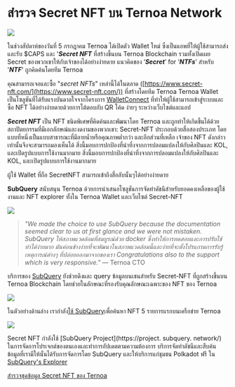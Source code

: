 # สำรวจ Secret NFT บน Ternoa Network

![](https://miro.medium.com/max/1200/0*s1fSGGelS-HVJNBm)

ในช่วงสัปดาห์ของวันที่ 5 กรกฎาคม Ternoa ได้เปิดตัว Wallet ใหม่ ซึ่งเป็นแอพที่ให้ผู้ใช้สามารถส่งและรับ $CAPS และ '**_Secret NFT_** ที่สร้างขึ้นบน Ternoa Blockchain รวมทั้งเปิดเผย Secret ของพวกเขาให้กับเจ้าของได้อย่างง่ายดาย แนวคิดของ ‘**_Secret_**’ for ‘**_NTFs_**’ สำหรับ '**_NTF_**' ถูกคิดค้นโดยทีม Ternoa

คุณสามารถเจอและซื้อ "_secret NFTs_" เหล่านี้ได้ในตลาด ([https://www.secret-nft.com/](https://www.secret-nft.com/)) ที่สร้างโดยทีม Ternoa Ternoa Wallet เป็นโซลูชันที่ได้รับแรงบันดาลใจจากโครงการ [WalletConnect](https://walletconnect.org/) ที่ทำให้ผู้ใช้สามารถเข้าสู่ระบบและซื้อ NFT ได้อย่างง่ายดายด้วยการโต้ตอบกับ QR โค้ด ง่ายๆ ระหว่างเว็บไซต์และแอป

**_Secret NFT_** เป็น NFT ชนิดพิเศษที่คิดค้นและพัฒนาโดย Ternoa และถูกทำให้เกิดขึ้นได้ด้วยสถาปัตยกรรมที่มีเอกลักษณ์และงดงามของพวกเขา: Secret-NFT ประกอบด้วยสื่อสองประเภท โดยแบบที่หนึ่งเป็นแบบสาธารณะที่มีลายน้ำหรือคุณภาพต่ำกว่า และอีกส่วนที่เหลือ เจ้าของ NFT ดังกล่าวเท่านั้นจึงจะสามารถมองเห็นได้ สิ่งนี้มอบการปกป้องที่น่าทึ่งจากการปลอมแปลงให้กับศิลปินและ KOL, และเปิดรูปแบบการใช้งานมากมาย สิ่งนี้มอบการปกป้องที่น่าทึ่งจากการปลอมแปลงให้กับศิลปินและ KOL, และเปิดรูปแบบการใช้งานมากมาย

ผู้ใช้ Wallet ที่ถือ SecretNFT สามารถเข้าถึงสื่อลับนั้นๆได้อย่างง่ายดาย

**SubQuery** สนับสนุน Ternoa ด้วยการนำเสนอโซลูชันการจัดทำดัชนีสำหรับยอดคงเหลือของผู้ใช้งานและ NFT explorer ทั้งใน Ternoa Wallet และเว็บไซต์ Secret-NFT

![](https://miro.medium.com/max/1400/0*gquKRKBgiyAAxRFZ)

> _"We made the choice to use SubQuery because the documentation seemed clear to us at first glance and we were not mistaken. SubQuery ให้สภาพแวดล้อมที่สมบูรณ์ด้วย docker ซึ่งทำให้การทดสอบและการปรับใช้ทำได้ง่ายมาก มันค่อนข้างง่ายที่จะพัฒนาในสภาพแวดล้อมนี้และง่ายที่จะตั้งโปรแกรมการรับรู้เหตุการณ์ต่างๆ ที่ปล่อยออกมาจากของเรา Congratulations also to the support which is very responsive."_ — Ternoa CTO

บริการของ [SubQuery](https://subquery.network/) ยังช่วยดึงและ query ข้อมูลบนเชนสำหรับ Secret-NFT ที่ถูกสร้างขึ้นบน Ternoa Blockchain โดยช่วยในลักษณะที่รองรับคุณลักษณะเฉพาะของ NFT ของ Ternoa

![](https://miro.medium.com/max/1400/0*CA7lfxmZxHCKhzWw)

ในตัวอย่างด้านล่าง เรากำลัง[ใช้ SubQuery](https://explorer.subquery.network/subquery/capsule-corp-ternoa/indexer)เพื่อค้นหา NFT 5 รายการแรกบนเครือข่าย Ternoa

![](https://miro.medium.com/max/1400/0*YaQGpb3xUn7BUESx)

Secret NFT กำลังใช้ [SubQuery Project](https://project. subquery. network/) ในการจัดการโปรเจกต์ของตนเองและทำการอัปเดตตามความต้องการ บริการจัดทำดัชนีและสืบค้นข้อมูลที่เรามีให้นั้นได้รับการจัดการโดย SubQuery และให้บริการแก่ชุมชน Polkadot ฟรี ใน [SubQuery's Explorer](https://explorer.subquery.network/)

[สำรวจชุดข้อมูล Secret NFT ของ Ternoa](https://explorer.subquery.network/subquery/capsule-corp-ternoa/indexer)
